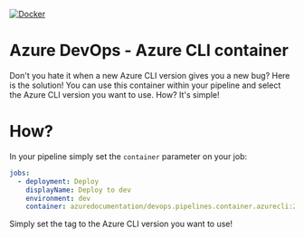 [![Docker](https://github.com/AzDocs/devops.pipelines.container.azurecli/actions/workflows/docker-publish.yml/badge.svg)](https://github.com/AzDocs/devops.pipelines.container.azurecli/actions/workflows/docker-publish.yml)

# Azure DevOps - Azure CLI container
Don't you hate it when a new Azure CLI version gives you a new bug? Here is the solution! You can use this container within your pipeline and select the Azure CLI version you want to use. How? It's simple!

# How?
In your pipeline simply set the `container` parameter on your job:
```yaml
jobs:
  - deployment: Deploy
    displayName: Deploy to dev
    environment: dev
    container: azuredocumentation/devops.pipelines.container.azurecli:2.25.0
```
Simply set the tag to the Azure CLI version you want to use!
